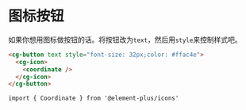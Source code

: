 # 图标按钮

如果你想用图标做按钮的话。将按钮改为`text`，然后用`style`来控制样式吧。

```html
<cg-button text style="font-size: 32px;color: #ffac4e">
  <cg-icon>
    <coordinate />
  </cg-icon>
</cg-button>
```

```js-setup
import { Coordinate } from '@element-plus/icons'
```